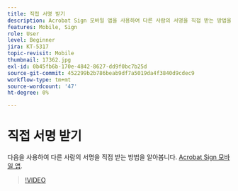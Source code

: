 ```yaml
---
title: 직접 서명 받기
description: Acrobat Sign 모바일 앱을 사용하여 다른 사람의 서명을 직접 받는 방법을 알아봅니다.
features: Mobile, Sign
role: User
level: Beginner
jira: KT-5317
topic-revisit: Mobile
thumbnail: 17362.jpg
exl-id: 0b45fb6b-170e-4842-8627-dd9f0bc7b25d
source-git-commit: 452299b2b786beab9df7a5019da4f3840d9cdec9
workflow-type: tm+mt
source-wordcount: '47'
ht-degree: 0%

---
```


# 직접 서명 받기

다음을 사용하여 다른 사람의 서명을 직접 받는 방법을 알아봅니다. [Acrobat Sign 모바일 앱](https://experienceleague.adobe.com/docs/document-cloud-learn/sign-learning-hub/mobile/mobile-overview.html).

>[!VIDEO](https://video.tv.adobe.com/v/345169?quality=12&learn=on&hidetitle=true)